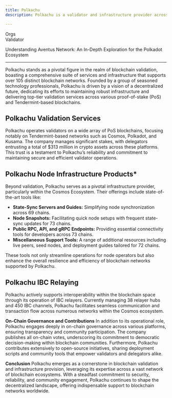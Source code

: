 ```yaml
---
title: Polkachu
description: Polkachu is a validator and infrastructure provider across 105+ networks, trusted with $313M in staked assets.

---
```

Orgs  
 Validator  

Understanding Aventus Network: An In-Depth Exploration for the Polkadot Ecosystem  

------------------------------------------------------------------------------------

Polkachu stands as a pivotal figure in the realm of blockchain validation, boasting a comprehensive suite of services and infrastructure that supports over 105 distinct blockchain networks. Founded by a group of seasoned technology professionals, Polkachu is driven by a vision of a decentralized future, dedicating its efforts to maintaining robust infrastructure and delivering top-tier validation services across various proof-of-stake (PoS) and Tendermint-based blockchains.

## Polkachu Validation Services
Polkachu operates validators on a wide array of PoS blockchains, focusing notably on Tendermint-based networks such as Cosmos, Polkadot, and Kusama. The company manages significant stakes, with delegators entrusting a total of $313 million in crypto assets across these platforms. This trust is a testament to Polkachu’s reliability and commitment to maintaining secure and efficient validator operations.

## Polkachu Node Infrastructure Products*
Beyond validation, Polkachu serves as a pivotal infrastructure provider, particularly within the Cosmos Ecosystem. Their offerings include state-of-the-art tools like:

- **State-Sync Servers and Guides:** Simplifying node synchronization across 69 chains.
- **Node Snapshots:** Facilitating quick node setups with frequent state-sync updates for 73 chains.
- **Public RPC, API, and gRPC Endpoints:** Providing essential connectivity tools for developers across 73 chains.
- **Miscellaneous Support Tools:** A range of additional resources including live peers, seed nodes, and deployment guides tailored for 72 chains.

These tools not only streamline operations for node operators but also enhance the overall resilience and efficiency of blockchain networks supported by Polkachu.

## Polkachu IBC Relaying
Polkachu actively supports interoperability within the blockchain space through its operation of IBC relayers. Currently managing 38 relayer hubs and 450 IBC channels, Polkachu facilitates seamless communication and transaction flow across numerous networks within the Cosmos ecosystem.

**On-Chain Governance and Contributions**
In addition to its operational role, Polkachu engages deeply in on-chain governance across various platforms, ensuring transparency and community participation. The company publishes all on-chain votes, underscoring its commitment to democratic decision-making within blockchain communities. Furthermore, Polkachu contributes extensively to open-source initiatives, sharing deployment scripts and community tools that empower validators and delegators alike.

**Conclusion**
Polkachu emerges as a cornerstone in blockchain validation and infrastructure provision, leveraging its expertise across a vast network of blockchain ecosystems. With a steadfast commitment to security, reliability, and community engagement, Polkachu continues to shape the decentralized landscape, offering indispensable support to blockchain networks worldwide.
